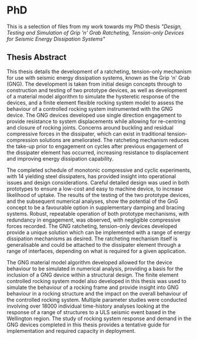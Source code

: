 # PhD

This is a selection of files from my work towards my PhD thesis *"Design, Testing and Simulation of Grip 'n'
Grab Ratcheting, Tension-only Devices for Seismic Energy Dissipation Systems"*

## Thesis Abstract

This thesis details the development of a ratcheting, tension-only mechanism for use with seismic
energy dissipation systems, known as the Grip 'n' Grab (GNG). The development is taken from initial
design concepts through to construction and testing of two prototype devices, as well as development
of a material model algorithm to simulate the hysteretic response of the devices, and a finite element
flexible rocking system model to assess the behaviour of a controlled rocking system instrumented
with the GNG device. The GNG devices developed use single direction engagement to provide
resistance to system displacements while allowing for re-centring and closure of rocking joints.
Concerns around buckling and residual compressive forces in the dissipater, which can exist in
traditional tension-compression solutions are ameliorated. The ratcheting mechanism reduces the
take-up prior to engagement on cycles after previous engagement of the dissipater element has
occurred, increasing resistance to displacement and improving energy dissipation capability.

The completed schedule of monotonic compressive and cyclic experiments, with 14 yielding steel
dissipaters, has provided insight into operational issues and design considerations. Careful detailed
design was used in both prototypes to ensure a low-cost and easy to machine device, to increase
likelihood of uptake. The results of the testing of the two prototype devices, and the subsequent
numerical analyses, show the potential of the GnG concept to be a favourable option in supplementary
damping and bracing systems. Robust, repeatable operation of both prototype mechanisms, with
redundancy in engagement, was observed, with negligible compressive forces recorded. The GNG
ratcheting, tension-only devices developed provide a unique solution which can be implemented with
a range of energy dissipation mechanisms as desired. The ratcheting mechanism itself is generalisable
and could be attached to the dissipater element through a range of interfaces, depending on what is
required for a given application.

The GNG material model algorithm developed allowed for the device behaviour to be simulated in
numerical analysis, providing a basis for the inclusion of a GNG device within a structural design. The
finite element controlled rocking system model also developed in this thesis was used to simulate the
behaviour of a rocking frame and provide insight into GNG behaviour in a rocking structure and the
impact on the overall behaviour of the controlled rocking system. Multiple parameter studies were
conducted involving over 18000 individual time-history analyses looking at the response of a range of
structures to a ULS seismic event based in the Wellington region. The study of rocking system response
and demand in the GNG devices completed in this thesis provides a tentative guide for
implementation and required capacity in deployment.
